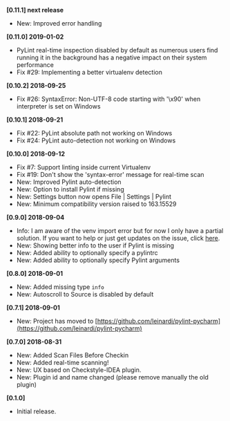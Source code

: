 **[0.11.1] next release**
 - New: Improved error handling

**[0.11.0] 2019-01-02**
 - PyLint real-time inspection disabled by default as numerous users find running it in the background has a negative
   impact on their system performance
 - Fix #29: Implementing a better virtualenv detection

**[0.10.2] 2018-09-25**
 - Fix #26: SyntaxError: Non-UTF-8 code starting with '\x90' when interpreter is set on Windows

**[0.10.1] 2018-09-21**
 - Fix #22: PyLint absolute path not working on Windows
 - Fix #24: PyLint auto-detection not working on Windows

**[0.10.0] 2018-09-12**
- Fix #7: Support linting inside current Virtualenv
- Fix #19: Don't show the 'syntax-error' message for real-time scan
- New: Improved Pylint auto-detection
- New: Option to install Pylint if missing
- New: Settings button now opens File | Settings | Pylint
- New: Minimum compatibility version raised to 163.15529

**[0.9.0] 2018-09-04**
 - Info: I am aware of the venv import error but for now I only have a partial solution. If you want to help or just get updates on the issue, click [here](https://github.com/leinardi/pylint-pycharm/issues/7).
 - New: Showing better info to the user if Pylint is missing
 - New: Added ability to optionally specify a pylintrc
 - New: Added ability to optionally specify Pylint arguments

**[0.8.0] 2018-09-01**
 - New: Added missing type `info`
 - New: Autoscroll to Source is disabled by default

**[0.7.1] 2018-09-01**
 - New: Project has moved to [https://github.com/leinardi/pylint-pycharm](https://github.com/leinardi/pylint-pycharm)

**[0.7.0] 2018-08-31**
 - New: Added Scan Files Before Checkin
 - New: Added real-time scanning!
 - New: UX based on Checkstyle-IDEA plugin.
 - New: Plugin id and name changed (please remove manually the old plugin)

**[0.1.0]**
 - Initial release.
